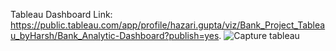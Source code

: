 Tableau Dashboard Link:  https://public.tableau.com/app/profile/hazari.gupta/viz/Bank_Project_Tableau_byHarsh/Bank_Analytic-Dashboard?publish=yes.
![Capture tableau](https://github.com/user-attachments/assets/bb0dd00e-c73f-4835-b5ea-b6c5c04b4dbc)
